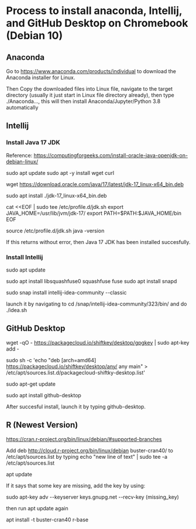 # Process to install anaconda, Intellij, and GitHub Desktop on Chromebook (Debian 10)

## Anaconda
Go to https://www.anaconda.com/products/individual to download the Anaconda installer for Linux.

Then Copy the downloaded files into Linux file, navigate to the target directory (usually it just start in Linux file directory already), then type ./Anaconda..., this will then install Anaconda/Jupyter/Python 3.8 automatically

## Intellij

### Install Java 17 JDK
Reference: https://computingforgeeks.com/install-oracle-java-openjdk-on-debian-linux/

sudo apt update
sudo apt -y install wget curl

wget https://download.oracle.com/java/17/latest/jdk-17_linux-x64_bin.deb

sudo apt install ./jdk-17_linux-x64_bin.deb

cat <<EOF | sudo tee /etc/profile.d/jdk.sh
export JAVA_HOME=/usr/lib/jvm/jdk-17/
export PATH=\$PATH:\$JAVA_HOME/bin
EOF

source /etc/profile.d/jdk.sh
java -version

If this returns without error, then Java 17 JDK has been installed succesfully.

### Install Intellij
sudo apt update 

sudo apt install libsquashfuse0 squashfuse fuse 
sudo apt install snapd

sudo snap install intellij-idea-community --classic

launch it by navigating to cd /snap/intellij-idea-community/323/bin/ and do ./idea.sh


## GitHub Desktop
wget -qO - https://packagecloud.io/shiftkey/desktop/gpgkey | sudo apt-key add -

sudo sh -c 'echo "deb [arch=amd64] https://packagecloud.io/shiftkey/desktop/any/ any main" > /etc/apt/sources.list.d/packagecloud-shiftky-desktop.list'

sudo apt-get update

sudo apt install github-desktop

After succesful install, launch it by typing github-desktop.


## R (Newest Version)
https://cran.r-project.org/bin/linux/debian/#supported-branches

Add
deb http://cloud.r-project.org/bin/linux/debian buster-cran40/
to /etc/apt/sources.list by typing
echo "new line of text" | sudo tee -a /etc/apt/sources.list

apt update

If it says that some key are missing, add the key by using:

sudo apt-key adv --keyserver keys.gnupg.net --recv-key (missing_key)

then run apt update again

apt install -t buster-cran40 r-base